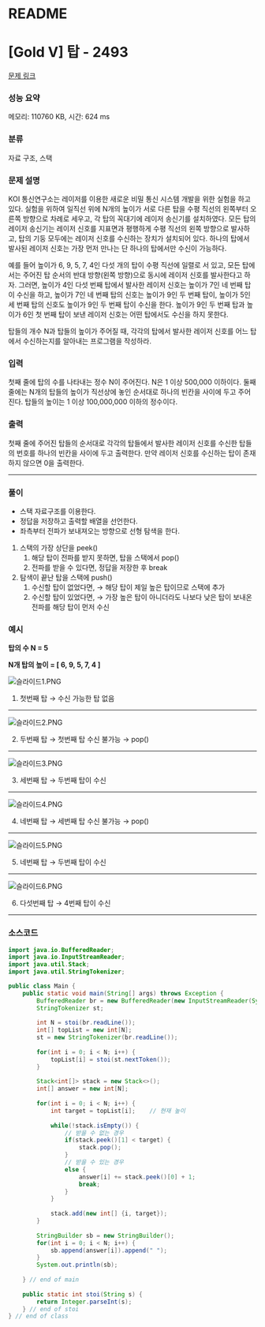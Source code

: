 # README

# [Gold V] 탑 - 2493

[문제 링크](https://www.acmicpc.net/problem/2493)

### 성능 요약

메모리: 110760 KB, 시간: 624 ms

### 분류

자료 구조, 스택

### 문제 설명

KOI 통신연구소는 레이저를 이용한 새로운 비밀 통신 시스템 개발을 위한 실험을 하고 있다. 실험을 위하여 일직선 위에 N개의 높이가 서로 다른 탑을 수평 직선의 왼쪽부터 오른쪽 방향으로 차례로 세우고, 각 탑의 꼭대기에 레이저 송신기를 설치하였다. 모든 탑의 레이저 송신기는 레이저 신호를 지표면과 평행하게 수평 직선의 왼쪽 방향으로 발사하고, 탑의 기둥 모두에는 레이저 신호를 수신하는 장치가 설치되어 있다. 하나의 탑에서 발사된 레이저 신호는 가장 먼저 만나는 단 하나의 탑에서만 수신이 가능하다.

예를 들어 높이가 6, 9, 5, 7, 4인 다섯 개의 탑이 수평 직선에 일렬로 서 있고, 모든 탑에서는 주어진 탑 순서의 반대 방향(왼쪽 방향)으로 동시에 레이저 신호를 발사한다고 하자. 그러면, 높이가 4인 다섯 번째 탑에서 발사한 레이저 신호는 높이가 7인 네 번째 탑이 수신을 하고, 높이가 7인 네 번째 탑의 신호는 높이가 9인 두 번째 탑이, 높이가 5인 세 번째 탑의 신호도 높이가 9인 두 번째 탑이 수신을 한다. 높이가 9인 두 번째 탑과 높이가 6인 첫 번째 탑이 보낸 레이저 신호는 어떤 탑에서도 수신을 하지 못한다.

탑들의 개수 N과 탑들의 높이가 주어질 때, 각각의 탑에서 발사한 레이저 신호를 어느 탑에서 수신하는지를 알아내는 프로그램을 작성하라.

### 입력

첫째 줄에 탑의 수를 나타내는 정수 N이 주어진다. N은 1 이상 500,000 이하이다. 둘째 줄에는 N개의 탑들의 높이가 직선상에 놓인 순서대로 하나의 빈칸을 사이에 두고 주어진다. 탑들의 높이는 1 이상 100,000,000 이하의 정수이다.

### 출력

첫째 줄에 주어진 탑들의 순서대로 각각의 탑들에서 발사한 레이저 신호를 수신한 탑들의 번호를 하나의 빈칸을 사이에 두고 출력한다. 만약 레이저 신호를 수신하는 탑이 존재하지 않으면 0을 출력한다.

---

### 풀이

- 스택 자료구조를 이용한다.
- 정답을 저장하고 출력할 배열을 선언한다.
- 좌측부터 전파가 보내져오는 방향으로 선형 탐색을 한다.

1. 스택의 가장 상단을 peek()
    1. 해당 탑이 전파를 받지 못하면, 탑을 스택에서 pop()
    2. 전파를 받을 수 있다면, 정답을 저장한 후 break
2. 탐색이 끝난 탑을 스택에 push()
    1. 수신할 탑이 없었다면,
    → 해당 탑이 제일 높은 탑이므로 스택에 추가
    2. 수신할 탑이 있었다면,
    → 가장 높은 탑이 아니더라도 나보다 낮은 탑이 보내온 전파를 해당 탑이 먼저 수신

### 예시

**탑의 수 N = 5**

**N개 탑의 높이 = [ 6, 9, 5, 7, 4 ]**

![슬라이드1.PNG](https://github.com/Lee-search/java-example/blob/master/%EB%B0%B1%EC%A4%80/Gold/2493.%E2%80%85%ED%83%91/imgs/1.PNG?raw=true)

1. 첫번째 탑 → 수신 가능한 탑 없음

---

![슬라이드2.PNG](https://github.com/Lee-search/java-example/blob/master/%EB%B0%B1%EC%A4%80/Gold/2493.%E2%80%85%ED%83%91/imgs/2.PNG?raw=true)

2. 두번째 탑 → 첫번째 탑 수신 불가능 → pop()

---

![슬라이드3.PNG](https://github.com/Lee-search/java-example/blob/master/%EB%B0%B1%EC%A4%80/Gold/2493.%E2%80%85%ED%83%91/imgs/3.PNG?raw=true)

3. 세번째 탑 → 두번째 탑이 수신

---

![슬라이드4.PNG](https://github.com/Lee-search/java-example/blob/master/%EB%B0%B1%EC%A4%80/Gold/2493.%E2%80%85%ED%83%91/imgs/4.PNG?raw=true)

4. 네번째 탑 → 세번째 탑 수신 불가능 → pop()

---

![슬라이드5.PNG](https://github.com/Lee-search/java-example/blob/master/%EB%B0%B1%EC%A4%80/Gold/2493.%E2%80%85%ED%83%91/imgs/5.PNG?raw=true)

5. 네번째 탑 → 두번째 탑이 수신

---

![슬라이드6.PNG](https://github.com/Lee-search/java-example/blob/master/%EB%B0%B1%EC%A4%80/Gold/2493.%E2%80%85%ED%83%91/imgs/6.PNG?raw=true)

6. 다섯번째 탑 → 4번째 탑이 수신

---

### 소스코드

```java
import java.io.BufferedReader;
import java.io.InputStreamReader;
import java.util.Stack;
import java.util.StringTokenizer;

public class Main {
	public static void main(String[] args) throws Exception {
		BufferedReader br = new BufferedReader(new InputStreamReader(System.in));
		StringTokenizer st;
		
		int N = stoi(br.readLine());
		int[] topList = new int[N];
		st = new StringTokenizer(br.readLine());
		
		for(int i = 0; i < N; i++) {
			topList[i] = stoi(st.nextToken());
		}
		
		Stack<int[]> stack = new Stack<>();
		int[] answer = new int[N];
		
		for(int i = 0; i < N; i++) {
			int target = topList[i];	// 현재 높이
			
			while(!stack.isEmpty()) {
				// 받을 수 없는 경우
				if(stack.peek()[1] < target) {
					stack.pop();
				}
				// 받을 수 있는 경우
				else {
					answer[i] += stack.peek()[0] + 1;
					break;
				}
			}
			
			stack.add(new int[] {i, target});
		}
		
		StringBuilder sb = new StringBuilder();
		for(int i = 0; i < N; i++) {
			sb.append(answer[i]).append(" ");
		}
		System.out.println(sb);
		
	} // end of main
	
	public static int stoi(String s) {
		return Integer.parseInt(s);
	} // end of stoi
} // end of class
```
